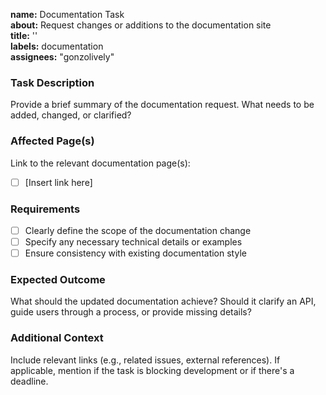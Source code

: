 **name:** Documentation Task  
**about:** Request changes or additions to the documentation site  
**title:** ''  
**labels:** documentation  
**assignees:** "gonzolively"

### Task Description  
Provide a brief summary of the documentation request. What needs to be added, changed, or clarified?  

### Affected Page(s)  
Link to the relevant documentation page(s):  

- [ ] [Insert link here]  

### Requirements  
- [ ] Clearly define the scope of the documentation change  
- [ ] Specify any necessary technical details or examples  
- [ ] Ensure consistency with existing documentation style  

### Expected Outcome  
What should the updated documentation achieve? Should it clarify an API, guide users through a process, or provide missing details?  

### Additional Context  
Include relevant links (e.g., related issues, external references). If applicable, mention if the task is blocking development or if there's a deadline.  
